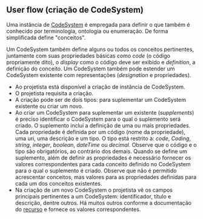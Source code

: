 ## User flow (criação de CodeSystem)

Uma instância de [CodeSystem](https://www.hl7.org/fhir/r4/codesystem.html) é empregada para definir o que também é conhecido por terminologia, ontologia ou enumeração.
De forma simplificada define "conceitos".

Um CodeSystem também define alguns ou todos os conceitos pertinentes, juntamente com suas propriedades básicas como _code_ (o código propriamente dito), o _display_
como o código deve ser exibido e _definition_, a definição do conceito. Um CodeSystem também pode estender um CodeSystem existente com representações (_designation_ e propriedades).

- Ao projetista está disponível a criação de instância de CodeSystem.
- O projetista requisita a criação.
- A criação pode ser de dois tipos: para suplementar um CodeSystem existente ou criar um novo.
- Ao criar um CodeSystem para suplementar um existente (_supplements_) é preciso identificar o CodeSystem para o qual o suplemento será criado. O suplemento inclui a definição de uma ou mais propriedades. Cada propriedade é definida por um código (nome da propriedade), uma uri, uma descrição e um tipo. O tipo está restrito a: _code_, _Coding_, _string_, _integer_, _boolean_, _dateTime_ ou _decimal_. Observe que o código e o tipo são obrigatórios, ao contrário dos demais. Quando se define um suplemento, além de definir as propriedades é necessário fornecer os valores correspondentes para cada conceito definido no CodeSystem para o qual o suplemento é criado. Observe que não é permitido acrescentar conceitos, mas valores para as propriedades definidas para cada um dos conceitos existentes.
- Na criação de um novo CodeSystem o projetista vê os campos principais pertinentes a um CodeSystem: identificador, título e descrição, dentre outros. Há muitos outros conforme a documentação do [recurso](http://hl7.org/fhir/r4/codesystem) e fornece os valores correspondentes.
